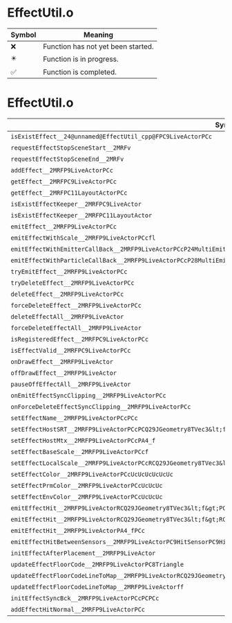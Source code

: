 # EffectUtil.o
| Symbol | Meaning 
| ------------- | ------------- 
| :x: | Function has not yet been started. 
| :eight_pointed_black_star: | Function is in progress. 
| :white_check_mark: | Function is completed. 


# EffectUtil.o
| Symbol | Decompiled? |
| ------------- | ------------- |
| `isExistEffect__24@unnamed@EffectUtil_cpp@FPC9LiveActorPCc` | :x: |
| `requestEffectStopSceneStart__2MRFv` | :x: |
| `requestEffectStopSceneEnd__2MRFv` | :x: |
| `addEffect__2MRFP9LiveActorPCc` | :x: |
| `getEffect__2MRFPC9LiveActorPCc` | :x: |
| `getEffect__2MRFPC11LayoutActorPCc` | :x: |
| `isExistEffectKeeper__2MRFPC9LiveActor` | :x: |
| `isExistEffectKeeper__2MRFPC11LayoutActor` | :x: |
| `emitEffect__2MRFP9LiveActorPCc` | :x: |
| `emitEffectWithScale__2MRFP9LiveActorPCcfl` | :x: |
| `emitEffectWithEmitterCallBack__2MRFP9LiveActorPCcP24MultiEmitterCallBackBase` | :x: |
| `emitEffectWithParticleCallBack__2MRFP9LiveActorPCcP28MultiEmitterParticleCallBack` | :x: |
| `tryEmitEffect__2MRFP9LiveActorPCc` | :x: |
| `tryDeleteEffect__2MRFP9LiveActorPCc` | :x: |
| `deleteEffect__2MRFP9LiveActorPCc` | :x: |
| `forceDeleteEffect__2MRFP9LiveActorPCc` | :x: |
| `deleteEffectAll__2MRFP9LiveActor` | :x: |
| `forceDeleteEffectAll__2MRFP9LiveActor` | :x: |
| `isRegisteredEffect__2MRFPC9LiveActorPCc` | :x: |
| `isEffectValid__2MRFPC9LiveActorPCc` | :x: |
| `onDrawEffect__2MRFP9LiveActor` | :x: |
| `offDrawEffect__2MRFP9LiveActor` | :x: |
| `pauseOffEffectAll__2MRFP9LiveActor` | :x: |
| `onEmitEffectSyncClipping__2MRFP9LiveActorPCc` | :x: |
| `onForceDeleteEffectSyncClipping__2MRFP9LiveActorPCc` | :x: |
| `setEffectName__2MRFP9LiveActorPCcPCc` | :x: |
| `setEffectHostSRT__2MRFP9LiveActorPCcPCQ29JGeometry8TVec3&lt;f&gt;PCQ29JGeometry8TVec3&lt;f&gt;PCQ29JGeometry8TVec3&lt;f&gt;` | :x: |
| `setEffectHostMtx__2MRFP9LiveActorPCcPA4_f` | :x: |
| `setEffectBaseScale__2MRFP9LiveActorPCcf` | :x: |
| `setEffectLocalScale__2MRFP9LiveActorPCcRCQ29JGeometry8TVec3&lt;f&gt;` | :x: |
| `setEffectColor__2MRFP9LiveActorPCcUcUcUcUcUcUc` | :x: |
| `setEffectPrmColor__2MRFP9LiveActorPCcUcUcUc` | :x: |
| `setEffectEnvColor__2MRFP9LiveActorPCcUcUcUc` | :x: |
| `emitEffectHit__2MRFP9LiveActorRCQ29JGeometry8TVec3&lt;f&gt;PCc` | :x: |
| `emitEffectHit__2MRFP9LiveActorRCQ29JGeometry8TVec3&lt;f&gt;RCQ29JGeometry8TVec3&lt;f&gt;PCc` | :x: |
| `emitEffectHit__2MRFP9LiveActorPA4_fPCc` | :x: |
| `emitEffectHitBetweenSensors__2MRFP9LiveActorPC9HitSensorPC9HitSensorfPCc` | :x: |
| `initEffectAfterPlacement__2MRFP9LiveActor` | :x: |
| `updateEffectFloorCode__2MRFP9LiveActorPC8Triangle` | :x: |
| `updateEffectFloorCodeLineToMap__2MRFP9LiveActorRCQ29JGeometry8TVec3&lt;f&gt;RCQ29JGeometry8TVec3&lt;f&gt;` | :x: |
| `updateEffectFloorCodeLineToMap__2MRFP9LiveActorff` | :x: |
| `initEffectSyncBck__2MRFP9LiveActorPCcPCPCc` | :x: |
| `addEffectHitNormal__2MRFP9LiveActorPCc` | :x: |
